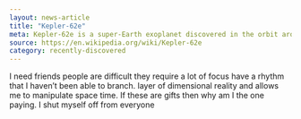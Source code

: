 ```yaml
---
layout: news-article
title: "Kepler-62e"
meta: Kepler-62e is a super-Earth exoplanet discovered in the orbit around the star Kepler-62
source: https://en.wikipedia.org/wiki/Kepler-62e
category: recently-discovered
---
```

I need friends people are difficult they require a lot of focus have a rhythm that I haven’t been able to branch. layer of dimensional reality and allows me to manipulate space time. If these are gifts then why am I the one paying. I shut myself off from everyone
